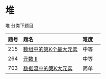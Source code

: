 # 堆
堆 分类下题目

| 题号 | 题名 | 难度 | |
|:---|:---|:---|:---|
| 215|[数组中的第K个最大元素](src/medium/KthLargestElementInAnArray.java)|中等| |
| 264|[丑数 II](src/medium/UglyNumberII.java)|中等| |
| 703|[数据流中的第K大元素](src/easy/KthLargestElementInaStream.java)|简单| |





